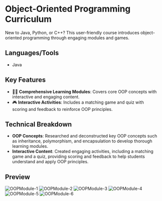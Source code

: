 # Object-Oriented Programming Curriculum

New to Java, Python, or C++? This user-friendly course introduces object-oriented programming through engaging modules and games.

## Languages/Tools

- Java

## Key Features

- 🧑‍🎓 **Comprehensive Learning Modules**: Covers core OOP concepts with interactive and engaging content.
- 🎮 **Interactive Activities**: Includes a matching game and quiz with scoring and feedback to reinforce OOP principles.

## Technical Breakdown

- **OOP Concepts**: Researched and deconstructed key OOP concepts such as inheritance, polymorphism, and encapsulation to develop thorough learning modules.
- **Interactive Content**: Created engaging activities, including a matching game and a quiz, providing scoring and feedback to help students understand and apply OOP principles.

## Preview
![OOPModule-1](https://github.com/user-attachments/assets/8c68c1e5-d6b5-4d9e-a1b7-12fcabd26c60)
![OOPModule-2](https://github.com/user-attachments/assets/3e4928ce-6bf3-4619-a94e-c83f77817f84)
![OOPModule-3](https://github.com/user-attachments/assets/8d39a7e9-7c1f-4bf5-9467-4ac27e854f7a)
![OOPModule-4](https://github.com/user-attachments/assets/ea89f855-b667-4a09-b7b3-28be71348dfa)
![OOPModule-5](https://github.com/user-attachments/assets/5fb66276-de9f-402d-8ead-5fcee9db1cb3)
![OOPModule-6](https://github.com/user-attachments/assets/a69a9092-d215-4326-8098-48a5b7749c34)
